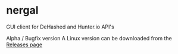 # nergal
GUI client for DeHashed and Hunter.io API's


Alpha / Bugfix version
A Linux version can be downloaded from the [Releases page](https://github.com/cyberfilth/nergal/releases/tag/Alpha_v0.1)
